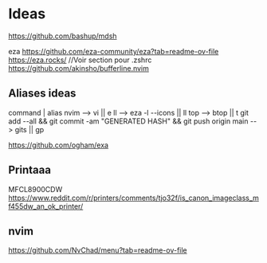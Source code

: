 # Ideas

<https://github.com/bashup/mdsh>

eza
<https://github.com/eza-community/eza?tab=readme-ov-file>
<https://eza.rocks/> //Voir section pour .zshrc
<https://github.com/akinsho/bufferline.nvim>

## Aliases ideas

command | alias
nvim --> vi || e
ll --> eza -l --icons || ll
top --> btop || t
git add --all && git commit -am "GENERATED HASH" && git push origin main --> gits || gp

<https://github.com/ogham/exa>

## Printaaa

MFCL8900CDW
<https://www.reddit.com/r/printers/comments/tjo32f/is_canon_imageclass_mf455dw_an_ok_printer/>

## nvim

<https://github.com/NvChad/menu?tab=readme-ov-file>
